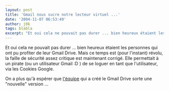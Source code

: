 ```yaml
---
layout: post
title: 'Gmail nous sucre notre lecteur virtuel ...'
date: '2004-11-07 06:53:49'
author: j0k
tags: blabla
excerpt: "Et oui cela ne pouvait pas durer ... bien heureux étaient les personnes qui ont pu profiter de leur Gmail Drive.   Mais ce temps est (pour l'instant) révolu, la faille de sécurité assez critique est maintenant corrigé.   Elle permettait à un pirate (ou un utilisateur Gmail :D )  de se loguer en tant que l'utilisateur, via les Cookies Google.  \n  \nOn      …"
---
```


Et oui cela ne pouvait pas durer ... bien heureux étaient les personnes qui ont pu profiter de leur Gmail Drive.   Mais ce temps est (pour l'instant) révolu, la faille de sécurité assez critique est maintenant corrigé.   Elle permettait à un pirate (ou un utilisateur Gmail :D )  de se loguer en tant que l'utilisateur, via les Cookies Google.

On a plus qu'à espérer que [l'équipe](http://www.viksoe.dk/gmail) qui a créé le Gmail Drive sorte une "nouvelle" version ...
